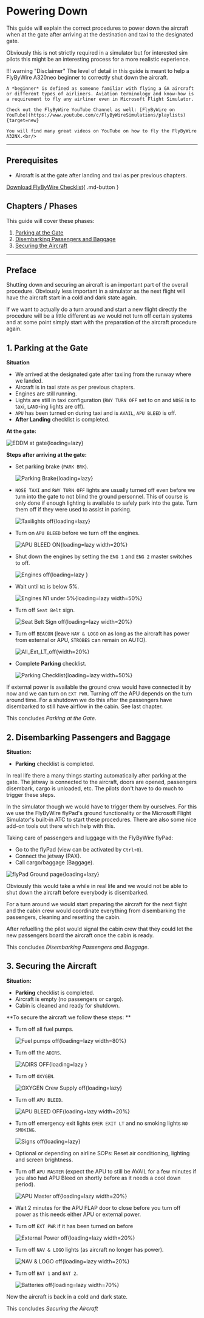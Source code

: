 # Powering Down

This guide will explain the correct procedures to power down the aircraft when at the gate after arriving at the destination and taxi to the designated gate.

Obviously this is not strictly required in a simulator but for interested sim pilots this might be an interesting process for a more realistic experience.

!!! warning "Disclaimer"
    The level of detail in this guide is meant to help a FlyByWire A320neo
    beginner to correctly shut down the aircraft.

    A *beginner* is defined as someone familiar with flying a GA aircraft
    or different types of airliners. Aviation terminology and know-how is
    a requirement to fly any airliner even in Microsoft Flight Simulator.

    Check out the FlyByWire YouTube Channel as well: [FlyByWire on YouTube](https://www.youtube.com/c/FlyByWireSimulations/playlists){target=new}

    You will find many great videos on YouTube on how to fly the FlyByWire A32NX.<br/>

---

## Prerequisites

- Aircraft is at the gate after landing and taxi as per previous chapters.

[Download FlyByWire Checklist](../../assets/FBW_A32NX_CHECKLIST.pdf){ .md-button }

## Chapters / Phases

This guide will cover these phases:

1. [Parking at the Gate](#1-parking-at-the-gate)
2. [Disembarking Passengers and Baggage](#2-disembarking-passengers-and-baggage)
3. [Securing the Aircraft](#3-securing-the-aircraft)

---

## Preface
Shutting down and securing an aircraft is an important part of the overall procedure. Obviously less important in a simulator as the next flight will have the aircraft start in a cold and dark state again.

If we want to actually do a turn around and start a new flight directly the procedure will be a little different as we would not turn off certain systems and at some point simply start with the preparation of the aircraft procedure again.

## 1. Parking at the Gate

**Situation**

- We arrived at the designated gate after taxiing from the runway where we landed.
- Aircraft is in taxi state as per previous chapters.
- Engines are still running.
- Lights are still in taxi configuration (`RWY TURN OFF` set to on and `NOSE` is to taxi, `LAND`-ing lights are off).
- `APU` has been turned on during taxi and is `AVAIL`, `APU BLEED` is off.
- **After Landing** checklist is completed.


**At the gate:**

![EDDM at gate](../assets/beginner-guide/powering-down/eddm-at-the-gate.png "EDDM at gate"){loading=lazy}

**Steps after arriving at the gate:**

- Set parking brake (`PARK BRK`).

    ![Parking Brake](../assets/beginner-guide/powering-down/parking-brk.png "Parking Brake"){loading=lazy}

- `NOSE TAXI` and `RWY TURN OFF` lights are usually turned off even before we turn into the gate to not blind the ground personnel. This of course is only done if enough lighting is available to safely park into the gate. Turn them off if they were used to assist in parking.

    ![Taxilights off](../assets/beginner-guide/powering-down/lights-taxi-off.png "Taxilights off"){loading=lazy}

- Turn on `APU BLEED` before we turn off the engines.

    ![APU BLEED ON](../assets/beginner-guide/powering-down/apu-bleed-on1.png "APU BLEED ON"){loading=lazy width=20%}

- Shut down the engines by setting the `ENG 1` and `ENG 2` master switches to off.

    ![Engines off](../assets/beginner-guide/powering-down/engine-off.png "Engines off"){loading=lazy }

- Wait until `N1` is below 5%.

    ![Engines N1 under 5%](../assets/beginner-guide/powering-down/ENG-N1-u5.png "Engines N1 under 5%"){loading=lazy width=50%}

- Turn off `Seat Belt` sign.

    ![Seat Belt Sign off](../assets/beginner-guide/powering-down/seatbelts-off.png "Seat Belt Sign off"){loading=lazy width=20%}

- Turn off `BEACON` (leave `NAV & LOGO` on as long as the aircraft has power from external or APU, `STROBES` can remain on AUTO).

    ![All_Ext_LT_off](../assets/beginner-guide/powering-down/beacons-off.png){width=20%}

- Complete **Parking** checklist.

    ![Parking Checklist](../assets/beginner-guide/powering-down/Parking-checklist.png "Parking Checklist"){loading=lazy width=50%}

If external power is available the ground crew would have connected it by now and we can turn on `EXT PWR`. Turning off the APU depends on the turn around time. For a shutdown we do this after the passengers have disembarked to still have airflow in the cabin. See last chapter.

This concludes *Parking at the Gate*.

## 2. Disembarking Passengers and Baggage

**Situation:**

- **Parking** checklist is completed.

In real life there a many things starting automatically after parking at the gate. The jetway is connected to the aircraft, doors are opened, passengers disembark, cargo is unloaded, etc. The pilots don't have to do much to trigger these steps.

In the simulator though we would have to trigger them by ourselves. For this we use the FlyByWire flyPad's ground functionality or the Microsoft Flight Simulator's built-in ATC to start these procedures. There are also some nice add-on tools out there which help with this.

Taking care of passengers and luggage with the FlyByWire flyPad:

- Go to the flyPad (view can be activated by `Ctrl+0`).
- Connect the jetway (PAX).
- Call cargo/baggage (Baggage).

![flyPad Ground page](../assets/beginner-guide/powering-down/flyPad-ground-page.png "flyPad Ground page"){loading=lazy}

Obviously this would take a while in real life and we would not be able to shut down the aircraft before everybody is disembarked.

For a turn around we would start preparing the aircraft for the next flight and the cabin crew would coordinate everything from disembarking the passengers, cleaning and resetting the cabin.

After refuelling the pilot would signal the cabin crew that they could let the new passengers board the aircraft once the cabin is ready.

This concludes *Disembarking Passengers and Baggage*.

## 3. Securing the Aircraft

**Situation:**

- **Parking** checklist is completed.
- Aircraft is empty (no passengers or cargo).
- Cabin is cleaned and ready for shutdown.

**To secure the aircraft we follow these steps: **

- Turn off all fuel pumps.

    ![Fuel pumps off](../assets/beginner-guide/powering-down/fuel-pumps-off.png "Fuel pumps off"){loading=lazy width=80%}

- Turn off the `ADIRS`.

    ![ADIRS OFF](../assets/beginner-guide/powering-down/adirs-off.png "ADIRS OFF"){loading=lazy }

- Turn off `OXYGEN`.

    ![OXYGEN Crew Supply off](../assets/beginner-guide/powering-down/crewoxyhighlight.png "OXYGEN Crew Supply off"){loading=lazy}

- Turn off `APU BLEED`.

    ![APU BLEED OFF](../assets/beginner-guide/powering-down/apu-bleed.png "APU BLEED OFF"){loading=lazy width=20%}

- Turn off emergency exit lights `EMER EXIT LT` and no smoking lights `NO SMOKING`.

    ![Signs off](../assets/beginner-guide/powering-down/passenger-signs.png "Signs off"){loading=lazy}

- Optional or depending on airline SOPs: Reset air conditioning, lighting and screen brightness.
- Turn off `APU MASTER` (expect the APU to still be AVAIL for a few minutes if you also had APU Bleed on shortly before as it needs a cool down period).

    ![APU Master off](../assets/beginner-guide/powering-down/apu-master-off1.png "APU Master off"){loading=lazy width=20%}

- Wait 2 minutes for the APU FLAP door to close before you turn off power as this needs either APU or external power.
- Turn off `EXT PWR` if it has been turned on before

    ![External Power off](../assets/beginner-guide/powering-down/ext-power-off.png "External Power off"){loading=lazy width=20%}

- Turn off `NAV & LOGO` lights (as aircraft no longer has power).

    ![NAV & LOGO off](../assets/beginner-guide/powering-down/nav-logo-off-1.png "NAV & LOGO off"){loading=lazy width=20%}

- Turn off `BAT 1` and `BAT 2`.

    ![Batteries off](../assets/beginner-guide/powering-down/batteries-off.png "Batteries off"){loading=lazy width=70%}

Now the aircraft is back in a cold and dark state.

This concludes *Securing the Aircraft*

